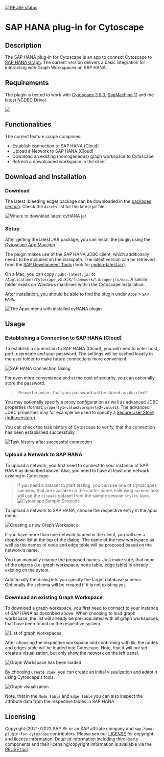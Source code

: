 [![REUSE status](https://api.reuse.software/badge/github.com/SAP/sap-hana-plugin-for-cytoscape)](https://api.reuse.software/info/github.com/SAP/sap-hana-plugin-for-cytoscape)


# SAP HANA plug-in for Cytoscape
## Description
The SAP HANA plug-in for Cytoscape is an app to connect Cytoscape to [SAP HANA Graph](https://help.sap.com/viewer/11afa2e60a5f4192a381df30f94863f9/2021_2_QRC/en-US/30d1d8cfd5d0470dbaac2ebe20cefb8f.html). The current version delivers a basic integration for interacting with Graph Workspaces on SAP HANA.

## Requirements
The plugin is tested to work with [Cytoscape 3.9.0](https://cytoscape.org/), [SapMachine 11](https://sap.github.io/SapMachine/) and the latest [NGDBC Driver](https://tools.hana.ondemand.com/#hanatools).

![](doc/img/cover_image.png)

## Functionalities
The current feature scope comprises:
- Establish connection to SAP HANA (Cloud)
- Upload a Network to SAP HANA (Cloud)
- Download an existing (homogeneous) graph workspace to Cytoscape
- Refresh a downloaded workspace in the client

## Download and Installation
### Download
The latest (bleeding edge) package can be downloaded in the [packages section](https://github.com/SAP/sap-hana-plugin-for-cytoscape/packages). Check the `Assets` list for the latest jar file.

![Where to download latest cyHANA jar](doc/img/download_package.png)

### Setup
After getting the latest JAR package, you can install the plugin using the [Cytoscape App Manager](http://manual.cytoscape.org/en/stable/App_Manager.html). 

The plugin makes use of the SAP HANA JDBC client, which additionally needs to be included on the classpath. The latest version can be retrieved from the [SAP Development Tools](https://tools.hana.ondemand.com/#hanatools) (look for [ngdcb-latest.jar](https://tools.hana.ondemand.com/additional/ngdbc-latest.jar)).

On a Mac, you can copy `ngdbc-latest.jar` to `/Applications/Cytoscape_vX.X.X/framework/lib/openjfx/mac`. A similar folder exists on Windows machines within the Cytoscape installation.

After installation, you should be able to find the plugin under `Apps` > `SAP HANA`.

![The Apps menu with installed cyHANA plugin](doc/img/apps_menu.png)

## Usage
### Establishing a Connection to SAP HANA (Cloud)
To establish a connection to SAP HANA (Cloud), you will need to enter host, port, username and your password. The settings will be cached locally in the user folder to make future connections more convenient.

![SAP HANA Connection Dialog](doc/img/connection_dialog.png)

For even more convenience and at the cost of security, you can optionally store the password. 

> Please be aware, that your password will be stored as plain text!

You may optionally specify a proxy configuration as well as advanced JDBC properties (format: `property1=value2;property2=value2`). The advanced JDBC properties may for example be used to specify a [Secure User Store (hdbuserstore)](https://help.sap.com/docs/SAP_HANA_PLATFORM/b3ee5778bc2e4a089d3299b82ec762a7/dd95ac9dbb571014a7d7f0234d762fdb.html?version=2.0.05).

You can check the task history of Cytoscape to verify, that the connection has been established successfully.

![Task history after successful connection](doc/img/task_history_connection.png)

### Upload a Network to SAP HANA
To upload a network, you first need to connect to your instance of SAP HANA as described above. Also, you need to have at least one network existing in Cytoscape.

> If you need a dataset to start testing, you can use one of Cytoscapes samples, that are available on the starter panel. Following screenshots will use the `disease` dataset from the sample session `Styles Demo`.
![Cytoscape Sample Sessions](doc/img/cytoscape_sample_sessions.png)

To upload a network to SAP HANA, choose the respective entry in the apps menu.

![Creating a new Graph Workspace](doc/img/create_new_workspace_dialog.png)

If you have more than one network loaded in the client, you will see a dropdown list at the top of the dialog. The name of the new workspace as well as the names of node and edge table will be proposed based on the network's name.

You can manually change the proposed names. Just make sure, that none of the objects (i.e. graph workspace, node table, edge table) is already existing on the sytem.

Additionally the dialog lets you specify the target database schema. Optionally the schema will be created if it is not existing yet.
### Download an existing Graph Workspace
To download a graph workspace, you first need to connect to your instance of SAP HANA as described above. When choosing to load graph workspace, the list will already be pre-populated with all graph workspaces, that have been found on the respective system.

![List of graph workspaces](doc/img/graph_workspace_selection.png)

After choosing the respective workspace and confirming with `OK`, the nodes and edges table will be loaded into Cytoscape. Note, that it will not yet create a visualization, but only show the network on the left panel.

![Graph Workspace has been loaded](doc/img/graph_workspace_loaded.png)

By choosing `Create View`, you can create an initial visualization and adapt it using Cytoscape's tools.

![Graph visualization](doc/img/graph_visualization.png)

Note, that in the `Node Table` and `Edge Table` you can also inspect the attribute data from the respective tables in SAP HANA.

## Licensing
Copyright (2021-)2022 SAP SE or an SAP affiliate company and `sap-hana-plugin-for-cytoscape` contributors. Please see our [LICENSE](LICENSE) for copyright and license information. Detailed information including third-party components and their licensing/copyright information is available via the [REUSE tool](https://api.reuse.software/info/github.com/SAP/sap-hana-plugin-for-cytoscape).
